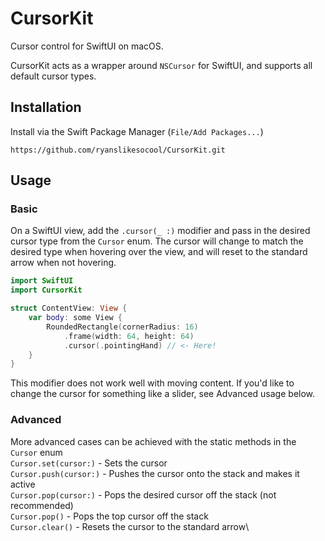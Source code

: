 # CursorKit
Cursor control for SwiftUI on macOS.

CursorKit acts as a wrapper around `NSCursor` for SwiftUI, and supports all default cursor types.

## Installation
Install via the Swift Package Manager (`File/Add Packages...`)
```
https://github.com/ryanslikesocool/CursorKit.git
```

## Usage

### Basic
On a SwiftUI view, add the `.cursor(_ :)` modifier and pass in the desired cursor type from the `Cursor` enum.  The cursor will change to match the desired type when hovering over the view, and will reset to the standard arrow when not hovering.

```swift
import SwiftUI
import CursorKit

struct ContentView: View {
	var body: some View {
		RoundedRectangle(cornerRadius: 16)
			.frame(width: 64, height: 64)
			.cursor(.pointingHand) // <- Here! 
	}
}
```
This modifier does not work well with moving content.  If you'd like to change the cursor for something like a slider, see Advanced usage below.

### Advanced
More advanced cases can be achieved with the static methods in the `Cursor` enum\
`Cursor.set(cursor:)` - Sets the cursor\
`Cursor.push(cursor:)` - Pushes the cursor onto the stack and makes it active\
`Cursor.pop(cursor:)` - Pops the desired cursor off the stack (not recommended)\
`Cursor.pop()` - Pops the top cursor off the stack\
`Cursor.clear()` - Resets the cursor to the standard arrow\
